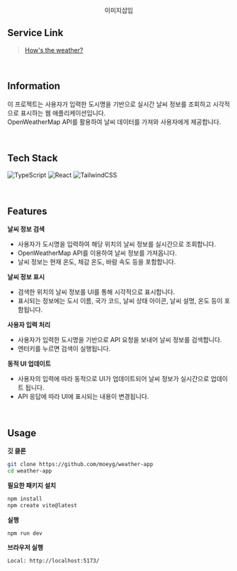 <div align="center">
  <br />
    이미지삽입
  <br />
</div>

## Service Link

> [How's the weather?](https://weather-app-rho-coral.vercel.app/)

<br>

## Information

이 프로젝트는 사용자가 입력한 도시명을 기반으로 실시간 날씨 정보를 조회하고 시각적으로 표시하는 웹 애플리케이션입니다. <br>
OpenWeatherMap API를 활용하여 날씨 데이터를 가져와 사용자에게 제공합니다.

<br>

## Tech Stack

![TypeScript](https://img.shields.io/badge/typescript-%23007ACC.svg?style=for-the-badge&logo=typescript&logoColor=white)
![React](https://img.shields.io/badge/react-%2320232a.svg?style=for-the-badge&logo=react&logoColor=%2361DAFB)
![TailwindCSS](https://img.shields.io/badge/tailwindcss-%2338B2AC.svg?style=for-the-badge&logo=tailwind-css&logoColor=white)

  <br>

## <a name="features">Features</a>

**날씨 정보 검색**

- 사용자가 도시명을 입력하여 해당 위치의 날씨 정보를 실시간으로 조회합니다.
- OpenWeatherMap API를 이용하여 날씨 정보를 가져옵니다.
- 날씨 정보는 현재 온도, 체감 온도, 바람 속도 등을 포함합니다.

**날씨 정보 표시**

- 검색한 위치의 날씨 정보를 UI를 통해 시각적으로 표시합니다.
- 표시되는 정보에는 도시 이름, 국가 코드, 날씨 상태 아이콘, 날씨 설명, 온도 등이 포함됩니다.

**사용자 입력 처리**

- 사용자가 입력한 도시명을 기반으로 API 요청을 보내어 날씨 정보를 검색합니다.
- 엔터키를 누르면 검색이 실행됩니다.

**동적 UI 업데이트**

- 사용자의 입력에 따라 동적으로 UI가 업데이트되어 날씨 정보가 실시간으로 업데이트 됩니다.
- API 응답에 따라 UI에 표시되는 내용이 변경됩니다.

<br>

## <a name="quick-start">Usage</a>

**깃 클론**

```bash
git clone https://github.com/moeyg/weather-app
cd weather-app
```

**필요한 패키지 설치**

```bash
npm install
npm create vite@latest
```

**실행**

```bash
npm run dev
```

**브라우저 실행**

```bash
Local: http://localhost:5173/
```
